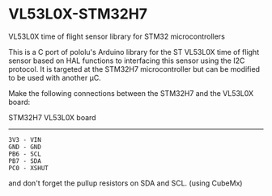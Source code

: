 # VL53L0X-STM32H7
VL53L0X time of flight sensor library for STM32 microcontrollers

This is a C port of pololu's Arduino library for the ST VL53L0X time of flight sensor based on HAL functions to interfacing this sensor using the I2C protocol. It is targeted at the STM32H7 microcontroller but can be modified to be used with another µC.

Make the following connections between the STM32H7 and the VL53L0X board:

STM32H7  VL53L0X board
-------   -------------
    3V3 - VIN
    GND - GND
    PB6 - SCL
    PB7 - SDA
    PC0 - XSHUT 
and don't forget the pullup resistors on SDA and SCL. (using CubeMx)
